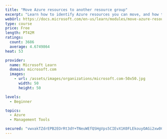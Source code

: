```yaml
---
title: "Move Azure resources to another resource group"
excerpt: "Learn how to identify Azure resources you can move, and how to move them to a new resource group."
webUrl: https://docs.microsoft.com/en-us/learn/modules/move-azure-resources-another-resource-group/
type: course
price: Free
length: PT42M
ratings:
  count: 3686
  average: 4.6749864
heat: 53

provider:
  name: Microsoft Learn
  domain: microsoft.com
  images:
    - url: /assets/images/organizations/microsoft.com-50x50.jpg
      width: 50
      height: 50

levels:
  - Beginner

topics:
  - Azure
  - Management Tools

secured: "vwvakTZdrEPB2EOrRt3dY+TNeuWEfQSHgVps5CIEvX1K0FLEkouyOAGi2xw0CF1HWSFiz9jVHD1WaJo8MEcrAqiOnxp6J/U3otsCm1HSuNBXqI9KR8gtGOx/QFPp2Yot5kETAZHZxXDUedB4QDIH5ElZ1hCURn8kbYJu0FSLZlBdiWodT0GIlSS9WTH8lIGbjTd8BWx/ACdW6MOVOQ4p2PZnELACxJTA2o6m3Y1dZ4u4MANlfISdiHmd2Z1AWhCbDH/vX8PEUbJBZ8khJOcu/LzEfnPEjDCPlRl/uh2pGW45tNV8aZhYSz+xTEr5P87vF/faWJBBl5Hl9xAEAkwC6IIZ/ORoiMeDHmhkcbcLc3X3bNICsaatZIxxLkcgAl8tB1ClGV/tG1clnt3wXNaWNk31RVEYuAVGelbXci3w5xA=;MBOlw8/+evjvXzSj+7ehWQ=="
---
```


